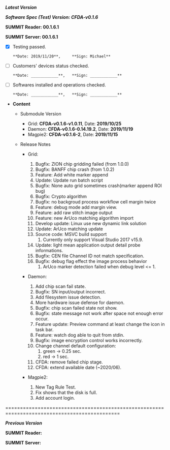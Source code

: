 ***Latest Version***

***Software Spec (Test) Version: CFDA-v0.1.6***

**SUMMIT Reader: 00.1.6.1**

**SUMMIT Server: 00.1.6.1**

* [x] Testing passed.

      **Date: 2019/11/20**,     **Sign: Michael**

* [ ] Customers' devices status checked.

      **Date: ____________**,   **Sign: ____________**

* [ ] Softwares installed and operations checked. 

      **Date: ____________**,   **Sign: ____________**

*  **Content**
    *  Submodule Version
        *  Grid: **CFDA-v0.1.6-v1.0.11**,          Date: **2019/10/25**
        *  Daemon: **CFDA-v0.1.6-0.14.19.2**,        Date: **2019/11/19**
        *  Magpie2: **CFDA-v0.1.6-2**,       Date: **2019/11/15**

    *  Release Notes
        *  Grid:
            1.  Bugfix: ZION chip gridding failed (from 1.0.0)
            2.  Bugfix: BANFF chip crash (from 1.0.2)
            3.  Feature: Add white marker append
            4.  Update: Update run batch script
            5.  Bugfix: None auto grid sometimes crash(marker append ROI bug)
			6.  Bugfix: Crypto algorithm
			7.  Bugfix: no backgroud process workflow cell margin twice
			8.  Feature: debug mode add margin view.
			9.  Feature: add raw stitch image output
			10. Feature: new ArUco matching algorithm import
			11. Develop update: Linux use new dynamic link solution
			12. Update: ArUco matching update
			13. Source code: MSVC build support
				1. Currently only support Visual Studio 2017 v15.9.
			14. Update: light mean application output detail probe informations.
			15. Bugfix: CEN file Channel ID not match specification.
			16. Bugfix: debug flag effect the image process behavior
				1. ArUco marker detection failed when debug level <= 1.

        *  Daemon:
            1.  Add chip scan fail state.
			2.  Bugfix: SN input/output incorrect.
			3.  Add filesystem issue detection.
			4.  More hardware issue defense for daemon.
			5.  Bugfix: chip scan failed state not show.
			6.  Bugfix: state message not work after space not enough error occur.
			7.  Feature update: Preview command at least change the icon in task bar.
			8.  Feature: watch dog able to quit from stdin.
			9.  Bugfix: image encryption control works incorrectly.
			10. Change channel default configuration:
				1. green -> 0.25 sec.
				2. red -> 1 sec.
            11. CFDA: remove failed chip stage.
			12. CFDA: extend available date (~2020/06).

        *  Magpie2:
            1.  New Tag Rule Test.
			2.  Fix shows that the disk is full.
			3.  Add account login.

=============================================================================================

***Previous Version***

**SUMMIT Reader:**

**SUMMIT Server:**
